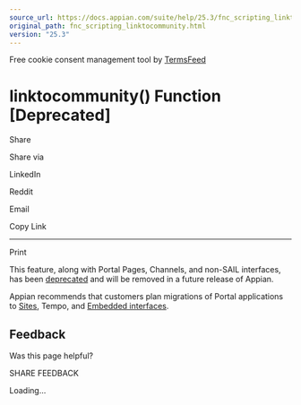 ```yaml
---
source_url: https://docs.appian.com/suite/help/25.3/fnc_scripting_linktocommunity.html
original_path: fnc_scripting_linktocommunity.html
version: "25.3"
---
```


Free cookie consent management tool by [TermsFeed](https://www.termsfeed.com/)

# linktocommunity() Function \[Deprecated\]

Share

Share via

LinkedIn

Reddit

Email

Copy Link

* * *

Print

This feature, along with Portal Pages, Channels, and non-SAIL interfaces, has been [deprecated](Deprecated_Features.html) and will be removed in a future release of Appian.

Appian recommends that customers plan migrations of Portal applications to [Sites](Sites.html), Tempo, and [Embedded interfaces](Embedded_Interfaces.html).

## Feedback

Was this page helpful?

SHARE FEEDBACK

Loading...